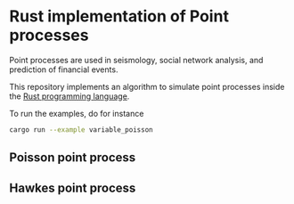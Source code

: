 # Rust implementation of Point processes

Point processes are used in seismology, social network analysis, and prediction of financial events.

This repository implements an algorithm to simulate point processes inside the [Rust programming language](https://rust-lang.org).

To run the examples, do for instance
```bash
cargo run --example variable_poisson
```

## Poisson point process



## Hawkes point process


